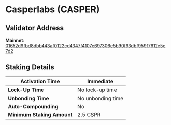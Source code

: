 # Casperlabs (CASPER)

## **Validator Address**

**Mainnet**: [01652d9fbd8dbb443af0122cd4347f4107e697306e5b90f93dbf959f7612e5e7d2](https://cspr.live/validator/01652d9fbd8dbb443af0122cd4347f4107e697306e5b90f93dbf959f7612e5e7d2)

## Staking Details

| **Activation Time**        | Immediate         |
| -------------------------- | ----------------- |
| **Lock-Up Time**           | No lock-up time   |
| **Unbonding Time**         | No unbonding time |
| **Auto-Compounding**       | No                |
| **Minimum Staking Amount** | 2.5 CSPR          |

